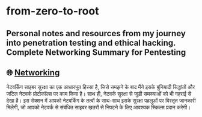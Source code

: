 # from-zero-to-root
Personal notes and resources from my journey into penetration testing and ethical hacking.
Complete Networking Summary for Pentesting 
- 
## 🌐 [Networking](./Networking)  
नेटवर्किंग साइबर सुरक्षा का एक आधारभूत हिस्सा है, जिसे समझने के बाद मैंने इसके बुनियादी सिद्धांतों और जटिल नेटवर्क प्रोटोकॉल्स पर काम किया है। साथ ही, नेटवर्क सुरक्षा से जुड़ी समस्याओं को भी गहराई से देखा है। इस सेक्शन में आपको नेटवर्किंग के तत्वों के साथ-साथ इसके सुरक्षा पहलुओं पर विस्तृत जानकारी मिलेगी, जो आपको नेटवर्क से संबंधित साइबर खतरों से निपटने के लिए आवश्यक स्किल्स प्रदान करेगी।
